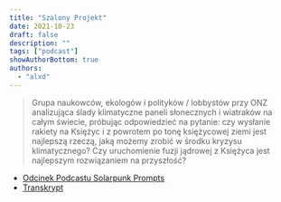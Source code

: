 ```yaml
---
title: "Szalony Projekt"
date: 2021-10-23
draft: false
description: ""
tags: ["podcast"]
showAuthorBottom: true
authors:
  - "alxd"
---
```


> Grupa naukowców, ekologów i polityków / lobbystów przy ONZ analizująca ślady klimatyczne paneli słonecznych i wiatraków na całym świecie, próbując odpowiedzieć na pytanie: czy wysłanie rakiety na Księżyc i z powrotem po tonę księżycowej ziemi jest najlepszą rzeczą, jaką możemy zrobić w środku kryzysu klimatycznego? Czy uruchomienie fuzji jądrowej z Księżyca jest najlepszym rozwiązaniem na przyszłość?

- [Odcinek Podcastu Solarpunk Prompts](https://podcast.tomasino.org/@SolarpunkPrompts/episodes/the-moonshot)
- [Transkrypt](https://wiki.tomasino.org/writing/Solarpunk-Prompts---The-Moonshot)
